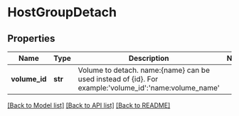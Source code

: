 # HostGroupDetach

## Properties
Name | Type | Description | Notes
------------ | ------------- | ------------- | -------------
**volume_id** | **str** | Volume to detach. name:{name} can be used instead of {id}. For example:&#39;volume_id&#39;:&#39;name:volume_name&#39; | 

[[Back to Model list]](../README.md#documentation-for-models) [[Back to API list]](../README.md#documentation-for-api-endpoints) [[Back to README]](../README.md)



